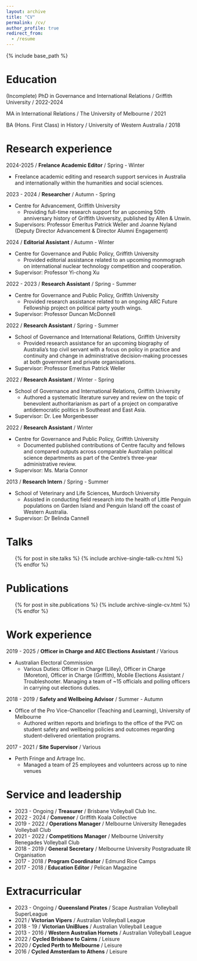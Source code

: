 ```yaml
---
layout: archive
title: "CV"
permalink: /cv/
author_profile: true
redirect_from:
  - /resume
---
```


{% include base_path %}

Education
======
(Incomplete) PhD in Governance and International Relations / Griffith University / 2022-2024

MA in International Relations / The University of Melbourne / 2021

BA (Hons. First Class) in History / University of Western Australia / 2018  


Research experience
======
2024-2025 / **Frelance Academic Editor** / Spring - Winter
  *   Freelance academic editing and research support services in Australia and internationally within the humanities and social sciences.
      
2023 - 2024 / **Researcher** / Autumn - Spring
  * Centre for Advancement, Griffith University
    * Providing full-time research support for an upcoming 50th anniversary history of Griffith University, published by Allen & Unwin. 
  * Supervisors: Professor Emeritus Patrick Weller and Joanne Nyland (Deputy Director Advancement & Director Alumni Engagement)

2024 / **Editorial Assistant** / Autumn - Winter
  * Centre for Governance and Public Policy, Griffith University  
    * Provided editorial assistance related to an upcoming monmograph on international nuclear technology competition and cooperation.
 * Supervisor: Professor Yi-chong Xu

2022 - 2023 / **Research Assistant** / Spring - Summer
  * Centre for Governance and Public Policy, Griffith University  
    * Provided research assistance related to an ongoing ARC Future Fellowship project on political party youth wings.
 * Supervisor: Professor Duncan McDonnell 
 
2022 / **Research Assistant** / Spring - Summer   
  * School of Governance and International Relations, Griffith University  
    * Provided research assistance for an upcoming biography of Australia’s top civil servant with a focus on policy in practice and continuity and change in administrative decision-making processes at both government and private organisations.
 * Supervisor: Professor Emeritus Patrick Weller  
    
2022 / **Research Assistant** / Winter - Spring 
  * School of Governance and International Relations, Griffith University
    * Authored a systematic literature survey and review on the topic of benevolent authoritarianism as part of a project on comparative antidemocratic politics in Southeast and East Asia.
  * Supervisor: Dr. Lee Morgenbesser  
   
2022 / **Research Assistant** / Winter 
  * Centre for Governance and Public Policy, Griffith University
    * Documented published contributions of Centre faculty and fellows and compared outputs across comparable Australian political science departments as part of the Centre’s three-year administrative review.
  * Supervisor: Ms. Maria Connor  

2013 / **Research Intern** / Spring - Summer
  * School of Veterinary and Life Sciences, Murdoch University
    * Assisted in conducting field research into the health of Little Penguin populations on Garden Island and Penguin Island off the coast of Western Australia.
  * Supervisor: Dr Belinda Cannell 

Talks
======
  <ul>{% for post in site.talks %}
    {% include archive-single-talk-cv.html %}
  {% endfor %}</ul>

Publications
======
  <ul>{% for post in site.publications %}
    {% include archive-single-cv.html %}
  {% endfor %}</ul>

Work experience
======
2019 - 2025 / **Officer in Charge and AEC Elections Assistant** / Various
 * Australian Electoral Commission
   *  Various Duties: Officer in Charge (Lilley), Officer in Charge (Moreton), Officer in Charge (Griffith), Mobile Elections Assistant / Troubleshooter. Managing a team of ~15 officials and polling officers in carrying out elections duties.
 
 2018 - 2019 / **Safety and Wellbeing Advisor** / Summer - Autumn
 * Office of the Pro Vice-Chancellor (Teaching and Learning), University of Melbourne
   * Authored written reports and briefings to the office of the PVC on student safety and wellbeing policies and outcomes regarding student-delivered orientation programs.

 2017 - 2021 / **Site Supervisor** / Various
 * Perth Fringe and Artrage Inc.
    * Managed a team of 25 employees and volunteers across up to nine venues 
  
Service and leadership
======
* 2023 - Ongoing / **Treasurer** / Brisbane Volleyball Club Inc.
* 2022 - 2024 / **Convenor** / Griffith Koala Collective
* 2019 - 2022 / **Operations Manager** / Melbourne University Renegades Volleyball Club 
* 2021 - 2022 / **Competitions Manager** / Melbourne University Renegades Volleyball Club 
* 2018 - 2019 / **General Secretary** / Melbourne University Postgraduate IR Organisation 
* 2017 - 2018 / **Program Coordinator** / Edmund Rice Camps
* 2017 - 2018 / **Education Editor** / Pelican Magazine

Extracurricular
======
* 2023 - Ongoing / **Queensland Pirates** / Scape Australian Volleyball SuperLeague
* 2021 / **Victorian Vipers** / Australian Volleyball League
* 2018 - 19 / **Victorian UniBlues** / Australian Volleyball League
* 2013 - 2016 / **Western Australian Hornets** / Australian Volleyball League
* 2022 / **Cycled Brisbane to Cairns** / Leisure
* 2020 / **Cycled Perth to Melbourne** / Leisure
* 2016 / **Cycled Amsterdam to Athens** / Leisure
